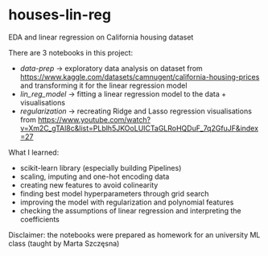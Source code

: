 # houses-lin-reg
EDA and linear regression on California housing dataset

There are 3 notebooks in this project:
- *data-prep* -> exploratory data analysis on dataset from https://www.kaggle.com/datasets/camnugent/california-housing-prices and transforming it for the linear regression model
- *lin_reg_model* -> fitting a linear regression model to the data + visualisations
- *regularization* -> recreating Ridge and Lasso regression visualisations from https://www.youtube.com/watch?v=Xm2C_gTAl8c&list=PLblh5JKOoLUICTaGLRoHQDuF_7q2GfuJF&index=27

What I learned:
* scikit-learn library (especially building Pipelines)
* scaling, imputing and one-hot encoding data
* creating new features to avoid colinearity
* finding best model hyperparameters through grid search
* improving the model with regularization and polynomial features
* checking the assumptions of linear regression and interpreting the coefficients

Disclaimer: the notebooks were prepared as homework for an university ML class (taught by Marta Szczęsna)
